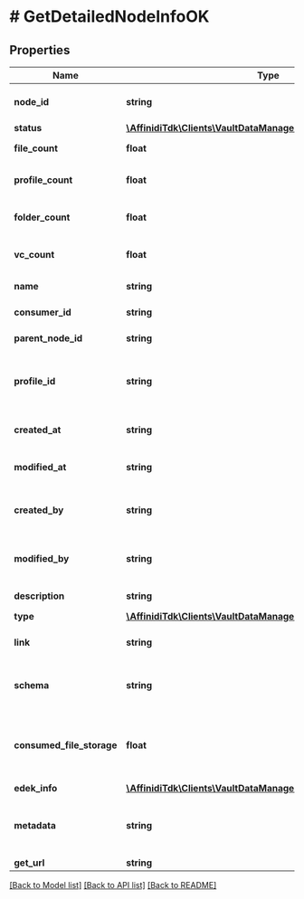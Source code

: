# # GetDetailedNodeInfoOK

## Properties

Name | Type | Description | Notes
------------ | ------------- | ------------- | -------------
**node_id** | **string** | A unique identifier of current node |
**status** | [**\AffinidiTdk\Clients\VaultDataManagerClient\Model\NodeStatus**](NodeStatus.md) |  |
**file_count** | **float** | number of files in current node | [optional]
**profile_count** | **float** | number of profiles in current node | [optional]
**folder_count** | **float** | number of folders in current node | [optional]
**vc_count** | **float** | number of vcCount in current node | [optional]
**name** | **string** | display name of current node |
**consumer_id** | **string** | unique identifier for consumer |
**parent_node_id** | **string** | parent node path |
**profile_id** | **string** | A unique identifier of profile, under which current node is created |
**created_at** | **string** | creation date/time of the node |
**modified_at** | **string** | modification date/time of the node |
**created_by** | **string** | Identifier of the user who created the node |
**modified_by** | **string** | Identifier of the user who last updated the node |
**description** | **string** | Description of the node | [optional]
**type** | [**\AffinidiTdk\Clients\VaultDataManagerClient\Model\NodeType**](NodeType.md) |  |
**link** | **string** | id of the file, used for FILE node only | [optional]
**schema** | **string** | name of the schema, used for PROFILE node only | [optional]
**consumed_file_storage** | **float** | amount of bytes used by the stored data, used for ROOT_ELEMENT only for now | [optional]
**edek_info** | [**\AffinidiTdk\Clients\VaultDataManagerClient\Model\EdekInfo**](EdekInfo.md) |  | [optional]
**metadata** | **string** | A JSON string format containing metadata of the node | [optional]
**get_url** | **string** |  | [optional]

[[Back to Model list]](../../README.md#models) [[Back to API list]](../../README.md#endpoints) [[Back to README]](../../README.md)
